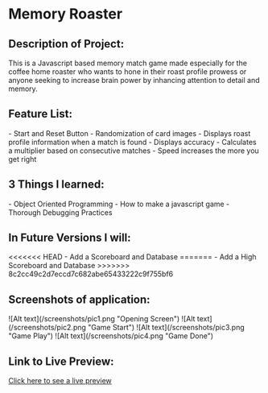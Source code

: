 <h1>Memory Roaster</h1>

<h2>Description of Project:</h2>
This is a Javascript based memory match game made especially for the 
coffee home roaster who wants to hone in their roast profile 
prowess or anyone seeking to increase brain power by inhancing attention to detail and memory.

<h2>Feature List:</h2>
- Start and Reset Button
- Randomization of card images
- Displays roast profile information when a match is found
- Displays accuracy 
- Calculates a multiplier based on consecutive matches
- Speed increases the more you get right

<h2>3 Things I learned:</h2>
 - Object Oriented Programming
 - How to make a javascript game
 - Thorough Debugging Practices
 
<h2>In Future Versions I will:</h2>
<<<<<<< HEAD
- Add a Scoreboard and Database
=======
- Add a High Scoreboard and Database
>>>>>>> 8c2cc49c2d7eccd7c682abe65433222c9f755bf6

<h2>Screenshots of application:</h2>
   ![Alt text](/screenshots/pic1.png "Opening Screen")
   ![Alt text](/screenshots/pic2.png "Game Start")
   ![Alt text](/screenshots/pic3.png "Game Play")
   ![Alt text](/screenshots/pic4.png "Game Done")
<h2>Link to Live Preview:</h2>
<a href="http://jmekstrom.github.io/Memory-Roaster_game" target="_blank">Click here to see a live preview</a>


